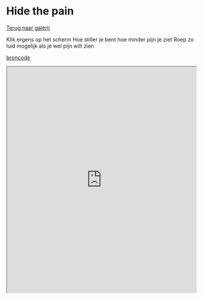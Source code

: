 # Hide the pain

[Terug naar galerij](https://arneduyver.github.io/creative-coding/gallery)

Klik ergens op het scherm
Hoe stiller je bent hoe minder pijn je ziet
Roep zo luid mogelijk als je wel pijn wilt zien

[broncode](https://editor.p5js.org/emile.dauw/sketches/ZpcIFhvMS)

<iframe width="100%" height=600 src="https://editor.p5js.org/emile.dauw/full/ZpcIFhvMS"></iframe>